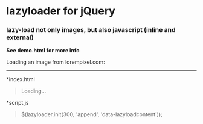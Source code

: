 lazyloader for jQuery
==========

### lazy-load not only images, but also javascript (inline and external)

**See demo.html for more info**

Loading an image from lorempixel.com:
***

*index.html
> <span data-lazyloadcontent="<img src='http://lorempixel.com/400/200/city' />">Loading...</span>

*script.js
> $(lazyloader.init(300, 'append', 'data-lazyloadcontent'));


